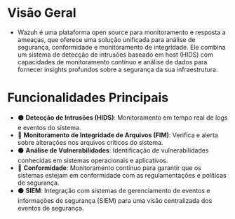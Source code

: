 # Visão Geral
- Wazuh é uma plataforma open source para monitoramento e resposta a ameaças, que oferece uma solução unificada para análise de segurança, conformidade e monitoramento de integridade. Ele combina um sistema de detecção de intrusões baseado em host (HIDS) com capacidades de monitoramento contínuo e análise de dados para fornecer insights profundos sobre a segurança da sua infraestrutura.

# Funcionalidades Principais
- ⚫ **Detecção de Intrusões (HIDS)**: Monitoramento em tempo real de logs e eventos do sistema.
- 🔵 **Monitoramento de Integridade de Arquivos (FIM)**: Verifica e alerta sobre alterações nos arquivos críticos do sistema.
- ⚫ **Análise de Vulnerabilidades**: Identificação de vulnerabilidades conhecidas em sistemas operacionais e aplicativos.
- 🔵 **Conformidade**: Monitoramento contínuo para garantir que os sistemas estejam em conformidade com as regulamentações e políticas de segurança.
- ⚫ **SIEM**: Integração com sistemas de gerenciamento de eventos e informações de segurança (SIEM) para uma visão centralizada dos eventos de segurança.
